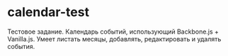 # calendar-test

Тестовое задание.
Календарь событий, использующий Backbone.js + Vanilla.js.
Умеет листать месяцы, добавлять, редактировать и удалять события.
